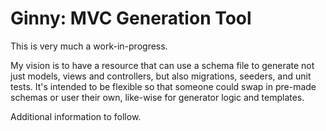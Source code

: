 Ginny: MVC Generation Tool
=================

This is very much a work-in-progress.

My vision is to have a resource that can use a schema file to generate not just models, views and controllers,
 but also migrations, seeders, and unit tests. It's intended to be flexible so that someone could swap in pre-made
  schemas or user their own, like-wise for generator logic and templates.

Additional information to follow.